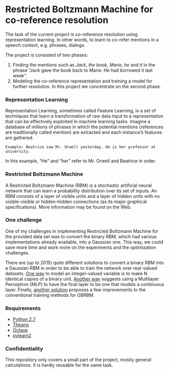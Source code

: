 # Restricted Boltzmann Machine for co-reference resolution

The task of the current project is co-reference resolution using representation learning. In other words, to learn to co-refer mentions in a speech context, e.g. phrases, dialogs. 

The project is consisted of two phases: 
1. Finding the mentions such as _Jack_, _the book_, _Marie_, _he_ and _it_ in the phrase “Jack gave the book back to Marie. He had borrowed it last week”.
2. Modeling the co-reference representation and training a model for further resolution. In this project we concentrate on the second phase. 

### Representation Learning

Representation Learning, sometimes called Feature Learning, is a set of techniques that learn a transformation of raw data input to a representation that can be effectively exploited in machine learning tasks. Imagine a database of millions of phrases in which the potential mentions (references are traditionally called mention) are extracted and each instance’s features are gathered. 

```Example: Beatrice saw Mr. Orwell yesterday. He is her professor at university.```

In this example, “He” and “her” refer to Mr. Orwell and Beatrice in order.

### Restricted Boltzmann Machine

A Restricted Boltzmann Machine (RBM) is a stochastic artificial neural network that can learn a probability distribution over its set of inputs. An RBM consists of a layer of visible units and a layer of hidden units with no visible-visible or hidden-hidden connections (as its major graphical specifications). More information may be found on the Web.

### One challenge

One of my challenges in implementing Restricted Boltzmann Machine for the provided data set was to convert the binary RBM, which had various implementations already available, into a Gaussian one. This way, we could save more time and work more on the experiments and the optimization challenges. 

There are (up to 2015) quite different solutions to convert a binary RBM into a Gaussian RBM in order to be able to train the network over real-valued datasets. [One way](http://www.cs.toronto.edu/~hinton/csc2535/notes/lec4new.pdf) to model an integer-valued variable is to make N identical copies of a binary unit. [Another way](https://blog.safaribooksonline.com/2014/02/10/pylearn2-regression-3rd-party-data/) suggests using a Multilayer Perceptron (MLP) to have the final layer to be one that models a continuous layer. Finally, [another solution](http://citeseerx.ist.psu.edu/viewdoc/download?doi=10.1.1.478.6892&rep=rep1&type=pdf) proposes a few improvements to the conventional training methods for GBRBM.


### Requirements 
  * [Python 2.7](https://www.python.org/download/releases/2.7/)
  * [Theano](http://deeplearning.net/software/theano/)
  * [Octave](https://www.gnu.org/software/octave/)
  * [pylearn2](http://deeplearning.net/software/pylearn2/)


### Confidentiality 
This repository only covers a small part of the project, mostly general calculations. It is hardly reusable for the same task.
